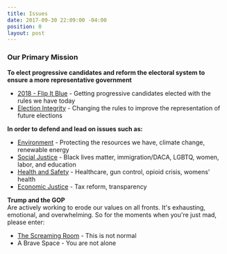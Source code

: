 ```yaml
---
title: Issues
date: 2017-09-30 22:09:00 -04:00
position: 0
layout: post
---
```


### Our Primary Mission
**To elect progressive candidates and reform the electoral system to ensure a more representative government** 
* [2018 - Flip It Blue](http://indivisibleandoverma.com/issues/2018-flip-it-blue.html) - Getting progressive candidates elected with the rules we have today
* [Election Integrity](http://indivisibleandoverma.com/issues/election-integrity.html) - Changing the rules to improve the representation of future elections

**In order to defend and lead on issues such as:**
* [Environment](http://indivisibleandoverma.com/issues/environmental-protection-and-climate-change.html) - Protecting the resources we have, climate change, renewable energy
* [Social Justice](http://indivisibleandoverma.com/issues/social-justice.html) - Black lives matter, immigration/DACA, LGBTQ, women, labor, and education
* [Health and Safety](http://indivisibleandoverma.com/issues/health-and-safety.html) - Healthcare, gun control, opioid crisis, womens' health
* [Economic Justice](http://indivisibleandoverma.com/issues/economic-justice.html) - Tax reform, transparency

**Trump and the GOP** <BR>
Are actively working to erode our values on all fronts. It's exhausting, emotional, and overwhelming. So for the moments when you're just mad, please enter:
* [The Screaming Room](http://indivisibleandoverma.com/issues/the-screaming-room) - This is not normal
* A Brave Space - You are not alone
